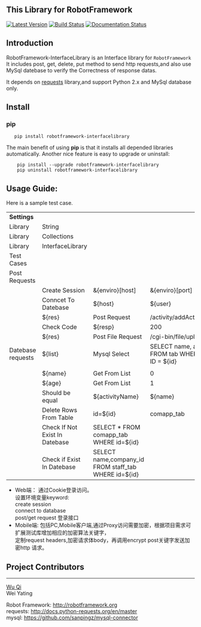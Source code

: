 This Library for RobotFramework
----------------------------------------
[![Latest Version](https://img.shields.io/pypi/v/robotframework-interfacelibrary.svg)](https://pypi.python.org/pypi/robotframework-interfacelibrary)
[![Build Status](https://travis-ci.org/Netease-AutoTest/robotframework-interfacelibrary.svg?branch=master)](https://travis-ci.org/Netease-AutoTest/robotframework-interfacelibrary)
[![Documentation Status](https://readthedocs.org/projects/robotframework-interfacelibrary/badge/?version=latest)](http://robotframework-interfacelibrary.readthedocs.io/en/latest/?badge=latest)
## Introduction

RobotFramework-InterfaceLibrary is an Interface library for `RobotFramework` 
It includes post, get, delete, put method to send http requests,and also use MySql 
datebase to verify the Correctness of response datas.
 
It depends on [requests](https://github.com/kennethreitz/requests) library,and support Python 2.x and MySql database only.

## Install
### pip
```
   pip install robotframework-interfacelibrary
```

The main benefit of using **pip** is that it installs all
depended libraries automatically. Another nice feature is easy to upgrade or uninstall:
```
    pip install --upgrade robotframework-interfacelibrary
    pip uninstall robotframework-interfacelibrary
```
## Usage Guide:
Here is a sample test case.

|                     |                         |                     |                       |                                    |                            |                |
| --------------------| ------------------------| ------------------- | --------------------- | -----------------------------------|----------------------------|--------------- |
|  **Settings**     |                         |                             |                       |                                    |　　　　                    |                |
| Library             | String                  |                           |                       |                                    |                            |                |
| Library             | Collections             |                           |                       |                                    |                            |                |
| Library             | InterfaceLibrary        |                           |                       |                                    |                            |                |
| Test Cases          |                         |                           |                       |                                    |　　　　                    |                |
| Post Requests       |                         |                           |                       |                                    |　　　                      |                |
|                     | Create Session          | &{enviro}[host]           | &{enviro}[port]       | alise                              |                            |                |
|                     | Conncet To Datebase     | ${host}                   | ${user}               | ${password}                        | ${database}                | ${port}        |
|                     | ${res}                  | Post Request              | /activity/addActivity | {'activityName':'${activityName}'} | None                       |                |
|                     | Check Code              | ${resp}                   | 200                   |                                    |                            |                |
|                     | ${res}                  |Post File Request          | /cgi-bin/file/upload  | {'file':open('logo.jpg','rb')}  | {'type':'jpg'}             |
|  Datebase requests  | ${list}                 | Mysql Select              | SELECT name, age FROM tab WHERE ID = ${id}             |
   |                            |                |
|                     | ${name}                 | Get From List             | 0 |
|                     | ${age}                  | Get From List             | 1 |
|                     | Should be equal         | ${activityName}           | ${name}|
|                     | Delete Rows From Table  | id=${id} | comapp_tab |#condition and table name 
|                     | Check If Not Exist In Datebase | SELECT * FROM comapp_tab WHERE id=${id} |
|                     | Check if Exist In Datebase | SELECT name,company_id FROM staff_tab WHERE id=${id} |
 

- Web端：
  通过Cookie登录访问。<br>
  设置环境变量keyword:<br>
  create session<br>
  connect to database<br>
  post/get request  登录接口<br>
- Mobile端:
  包括PC,Mobile客户端,通过Proxy访问需要加密，根据项目需求可扩展测试库增加相应的加密算法关键字，<br>
  定制request headers,加密请求体body，再调用encrypt post关键字发送加密http 请求。
 
## Project Contributors
--------------------
[Wu Qi](https://github.com/seven57)   
Wei Yating

Robot Framework: http://robotframework.org    
requests: http://docs.python-requests.org/en/master     
mysql: https://github.com/sanpingz/mysql-connector     

